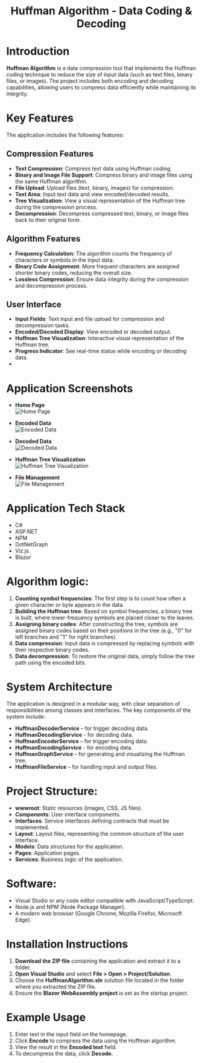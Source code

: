 <div align="center">
  <h1 style="display: inline; vertical-align: middle;">Huffman Algorithm - Data Coding & Decoding</h1>
</div>

# Introduction
**Huffman Algorithm** is a data compression tool that implements the Huffman coding technique to reduce the size of input data (such as text files, binary files, or images). The project includes both encoding and decoding capabilities, allowing users to compress data efficiently while maintaining its integrity. 

# Key Features
The application includes the following features:

## Compression Features
- **Text Compression**: Compress text data using Huffman coding.
- **Binary and Image File Support**: Compress binary and image files using the same Huffman algorithm.
- **File Upload**: Upload files (text, binary, images) for compression.
- **Text Area**: Input text data and view encoded/decoded results.
- **Tree Visualization**: View a visual representation of the Huffman tree during the compression process.
- **Decompression**: Decompress compressed text, binary, or image files back to their original form.

## Algorithm Features
- **Frequency Calculation**: The algorithm counts the frequency of characters or symbols in the input data.
- **Binary Code Assignment**: More frequent characters are assigned shorter binary codes, reducing the overall size.
- **Lossless Compression**: Ensure data integrity during the compression and decompression process.

## User Interface
- **Input Fields**: Text input and file upload for compression and decompression tasks.
- **Encoded/Decoded Display**: View encoded or decoded output.
- **Huffman Tree Visualization**: Interactive visual representation of the Huffman tree.
- **Progress Indicator**: See real-time status while encoding or decoding data.
- 
# Application Screenshots
- **Home Page**  
  ![Home Page](https://drive.usercontent.google.com/download?id=11TMJaq8iJ68UsQ_bWTpoRA5EQY1Toj7-&export=view&authuser=0)

- **Encoded Data**  
  ![Encoded Data](https://drive.usercontent.google.com/download?id=1jRmZBKmuqlITgBkAwErLfrZGNY3E5cME&export=view&authuser=0)

- **Decoded Data**  
  ![Decoded Data](https://drive.usercontent.google.com/download?id=11OtEudVZRsY8Gd4rJ1TXGJ1qIaj59Ku6&export=view&authuser=0)

- **Huffman Tree Visualization**  
  ![Huffman Tree Visualization](https://drive.usercontent.google.com/download?id=1MGoHG3fUuNN_govIkIXCfAQ6LNCHo8D7&export=view&authuser=0)

- **File Management**  
  ![File Management](https://drive.usercontent.google.com/download?id=1gl42-7wwWCMLYMkqW10FP8DU0HjbzV5W&export=view&authuser=0)

# Application Tech Stack
  - C#
  - ASP.NET 
  - NPM
  - DotNetGraph 
  - Viz.js 
  - Blazor
    
# Algorithm logic:
1. **Counting symbol frequencies**: The first step is to count how often a given character or byte appears in the data.
2. **Building the Huffman tree**: Based on symbol frequencies, a binary tree is built, where lower-frequency symbols are placed closer to the leaves.
3. **Assigning binary codes**: After constructing the tree, symbols are assigned binary codes based on their positions in the tree (e.g., "0" for left branches and "1" for right branches).
4. **Data compression**: Input data is compressed by replacing symbols with their respective binary codes.
5. **Data decompression**: To restore the original data, simply follow the tree path using the encoded bits.

# System Architecture
The application is designed in a modular way, with clear separation of responsibilities among classes and interfaces. The key components of the system include:

- **HuffmanDecoderService** – for trigger decoding data.
- **HuffmanDecodingService** - for decoding data.
- **HuffmanEncoderService** – for trigger encoding data.
- **HuffmanEncodingService** - for encoding data.
- **HuffmanGraphService** – for generating and visualizing the Huffman tree.
- **HuffmanFileService** – for handling input and output files.

# Project Structure:
- **wwwroot**: Static resources (images, CSS, JS files).
- **Components**: User interface components.
- **Interfaces**: Service interfaces defining contracts that must be implemented.
- **Layout**: Layout files, representing the common structure of the user interface.
- **Models**: Data structures for the application.
- **Pages**: Application pages.
- **Services**: Business logic of the application.
  
# Software:
- Visual Studio or any code editor compatible with JavaScript/TypeScript.
- Node.js and NPM (Node Package Manager).
- A modern web browser (Google Chrome, Mozilla Firefox, Microsoft Edge).

# Installation Instructions
1. **Download the ZIP file** containing the application and extract it to a folder.
2. **Open Visual Studio** and select **File > Open > Project/Solution**.
3. Choose the **HuffmanAlgorithm.sln** solution file located in the folder where you extracted the ZIP file.
4. Ensure the **Blazor WebAssembly project** is set as the startup project.

# Example Usage
1. Enter text in the input field on the homepage.
2. Click **Encode** to compress the data using the Huffman algorithm.
3. View the result in the **Encoded text** field.
4. To decompress the data, click **Decode**.

